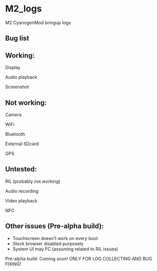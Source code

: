 M2_logs
=======

M2 CyanogenMod bringup logs


Bug list
----------


Working:
--------
Display

Audio playback

Screenshot

Not working:
-----------
Camera

WiFi

Bluetooth

External SDcard

GPS

Untested:
--------
RIL (probably not working)

Audio recording

Video playback

NFC

Other issues (Pre-alpha build):
--------------------------------
- Touchscreen doesn't work on every boot
- Stock browser disabled purposely
- System UI may FC (assuming related to RIL issues)

Pre-alpha build: Coming soon! ONLY FOR LOG COLLECTING AND BUG FIXING!
